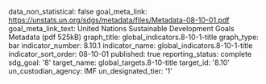 data_non_statistical: false
goal_meta_link: https://unstats.un.org/sdgs/metadata/files/Metadata-08-10-01.pdf
goal_meta_link_text: United Nations Sustainable Development Goals Metadata (pdf 525kB)
graph_title: global_indicators.8-10-1-title
graph_type: bar
indicator_number: 8.10.1
indicator_name: global_indicators.8-10-1-title
indicator_sort_order: 08-10-01
published: true
reporting_status: complete
sdg_goal: '8'
target_name: global_targets.8-10-title
target_id: '8.10'
un_custodian_agency: IMF
un_designated_tier: '1'
